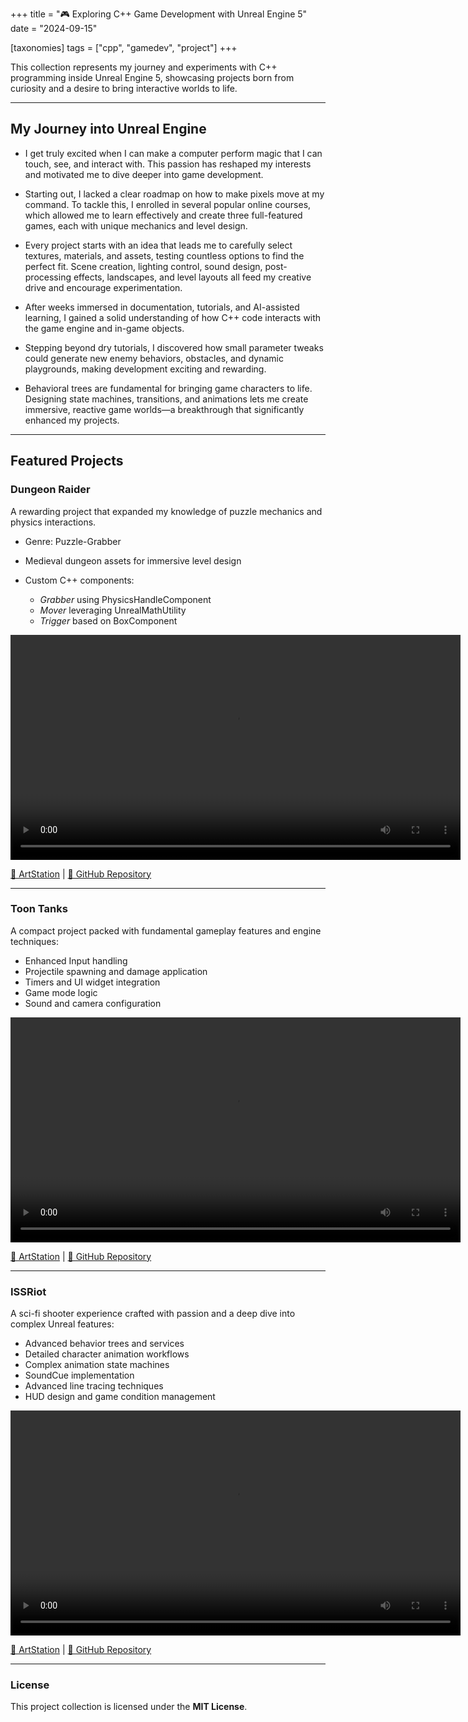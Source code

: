 +++
title = "🎮 Exploring C++ Game Development with Unreal Engine 5"
date = "2024-09-15"

[taxonomies]
tags = ["cpp", "gamedev", "project"]
+++

This collection represents my journey and experiments with C++ programming inside Unreal Engine 5, showcasing projects born from curiosity and a desire to bring interactive worlds to life.

<!-- more -->

---

## My Journey into Unreal Engine

* I get truly excited when I can make a computer perform magic that I can touch, see, and interact with. This passion has reshaped my interests and motivated me to dive deeper into game development.

* Starting out, I lacked a clear roadmap on how to make pixels move at my command. To tackle this, I enrolled in several popular online courses, which allowed me to learn effectively and create three full-featured games, each with unique mechanics and level design.

* Every project starts with an idea that leads me to carefully select textures, materials, and assets, testing countless options to find the perfect fit. Scene creation, lighting control, sound design, post-processing effects, landscapes, and level layouts all feed my creative drive and encourage experimentation.

* After weeks immersed in documentation, tutorials, and AI-assisted learning, I gained a solid understanding of how C++ code interacts with the game engine and in-game objects.

* Stepping beyond dry tutorials, I discovered how small parameter tweaks could generate new enemy behaviors, obstacles, and dynamic playgrounds, making development exciting and rewarding.

* Behavioral trees are fundamental for bringing game characters to life. Designing state machines, transitions, and animations lets me create immersive, reactive game worlds—a breakthrough that significantly enhanced my projects.

---

## Featured Projects

### Dungeon Raider

A rewarding project that expanded my knowledge of puzzle mechanics and physics interactions.

* Genre: Puzzle-Grabber
* Medieval dungeon assets for immersive level design
* Custom C++ components:

  * *Grabber* using PhysicsHandleComponent
  * *Mover* leveraging UnrealMathUtility
  * *Trigger* based on BoxComponent

<video controls width="720">  
<source src="/media/dungeon-raider-preview.webm" type="video/webm" />  
</video>  

[🎨 ArtStation](https://www.artstation.com/artwork/kNE3e2) | [🔗 GitHub Repository](https://github.com/maltsev-dev/unrealProjects/tree/main/src/grabber)

---

### Toon Tanks

A compact project packed with fundamental gameplay features and engine techniques:

* Enhanced Input handling
* Projectile spawning and damage application
* Timers and UI widget integration
* Game mode logic
* Sound and camera configuration

<video controls width="720">  
<source src="/media/toon-tanks-preview.webm" type="video/webm" />  
</video>  

[🎨 ArtStation](https://www.artstation.com/artwork/kND2Z0) | [🔗 GitHub Repository](https://github.com/maltsev-dev/unrealProjects/tree/main/src/toontanks)

---

### ISSRiot

A sci-fi shooter experience crafted with passion and a deep dive into complex Unreal features:

* Advanced behavior trees and services
* Detailed character animation workflows
* Complex animation state machines
* SoundCue implementation
* Advanced line tracing techniques
* HUD design and game condition management

<video controls width="720">  
<source src="/media/cssriot-preview.webm" type="video/webm" />  
</video>  

[🎨 ArtStation](https://www.artstation.com/artwork/RK3LXm) | [🔗 GitHub Repository](https://github.com/maltsev-dev/unrealProjects/tree/main/src/simpleShooter)

---

### License

This project collection is licensed under the **MIT License**.